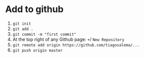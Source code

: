 # Add to github

1. `git init`
2. `git add .`
3. `git commit -m "first commit"`
4. At the top right of any Github page: `+`/ `New Repository`
5. `git remote add origin https://github.com/tiagosalema/...`
6. `git push origin master`
